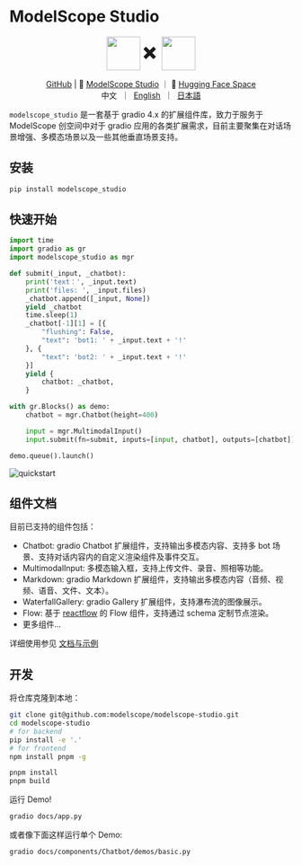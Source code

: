 <h1>ModelScope Studio</h1>

<p align="center">
    <img src="https://modelscope.oss-cn-beijing.aliyuncs.com/modelscope.gif" height="60" style="vertical-align: middle;"/>
    <span style="font-size: 30px; vertical-align: middle;">
    ✖️
    </span>
    <img src="https://www.gradio.app/_app/immutable/assets/gradio.8a5e8876.svg" height="60" style="vertical-align: middle;">
<p>

<p align="center">
<a href="https://github.com/modelscope/modelscope-studio">GitHub</a> | 🤖 <a href="https://modelscope.cn/studios/modelscope/modelscope-studio/summary">ModelScope Studio</a> ｜ 🤗 <a href="https://huggingface.co/spaces/modelscope/modelscope-studio">Hugging Face Space</a>
<br>
    中文&nbsp ｜ &nbsp<a href="README.md">English</a>&nbsp ｜ &nbsp<a href="README-ja_JP.md">日本語</a>
</p>

`modelscope_studio` 是一套基于 gradio 4.x 的扩展组件库，致力于服务于 ModelScope 创空间中对于 gradio 应用的各类扩展需求，目前主要聚集在对话场景增强、多模态场景以及一些其他垂直场景支持。

## 安装

```sh
pip install modelscope_studio
```

## 快速开始

```python
import time
import gradio as gr
import modelscope_studio as mgr

def submit(_input, _chatbot):
    print('text：', _input.text)
    print('files: ', _input.files)
    _chatbot.append([_input, None])
    yield _chatbot
    time.sleep(1)
    _chatbot[-1][1] = [{
        "flushing": False,
        "text": 'bot1: ' + _input.text + '!'
    }, {
        "text": 'bot2: ' + _input.text + '!'
    }]
    yield {
        chatbot: _chatbot,
    }

with gr.Blocks() as demo:
    chatbot = mgr.Chatbot(height=400)

    input = mgr.MultimodalInput()
    input.submit(fn=submit, inputs=[input, chatbot], outputs=[chatbot])

demo.queue().launch()
```

![quickstart](./resources/quickstart.png)

## 组件文档

目前已支持的组件包括：

- Chatbot: gradio Chatbot 扩展组件，支持输出多模态内容、支持多 bot 场景、支持对话内容内的自定义渲染组件及事件交互。
- MultimodalInput: 多模态输入框，支持上传文件、录音、照相等功能。
- Markdown: gradio Markdown 扩展组件，支持输出多模态内容（音频、视频、语音、文件、文本）。
- WaterfallGallery: gradio Gallery 扩展组件，支持瀑布流的图像展示。
- Flow: 基于 [reactflow](https://reactflow.dev/) 的 Flow 组件，支持通过 schema 定制节点渲染。
- 更多组件...

详细使用参见 [文档与示例](https://modelscope.cn/studios/modelscope/modelscope-studio/summary)

## 开发

将仓库克隆到本地：

```sh
git clone git@github.com:modelscope/modelscope-studio.git
cd modelscope-studio
# for backend
pip install -e '.'
# for frontend
npm install pnpm -g

pnpm install
pnpm build
```

运行 Demo!

```sh
gradio docs/app.py
```

或者像下面这样运行单个 Demo:

```sh
gradio docs/components/Chatbot/demos/basic.py
```
